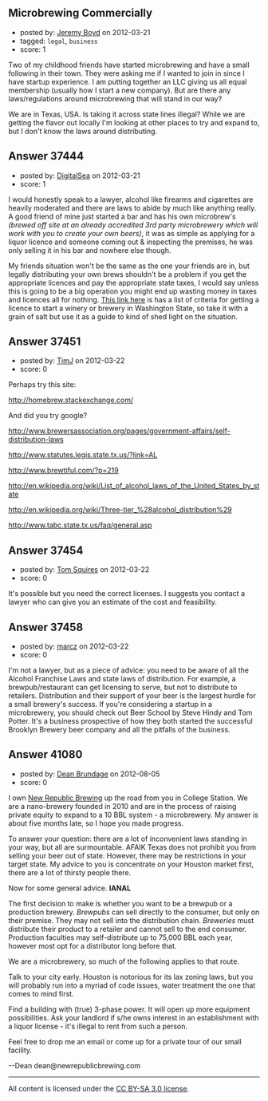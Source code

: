 ## Microbrewing Commercially

- posted by: [Jeremy Boyd](https://stackexchange.com/users/-1/10017-jeremy-boyd) on 2012-03-21
- tagged: `legal`, `business`
- score: 1

Two of my childhood friends have started microbrewing and have a small following in their town. They were asking me if I wanted to join in since I have startup experience. I am putting together an LLC giving us all equal membership (usually how I start a new company). But are there any laws/regulations around microbrewing that will stand in our way?

We are in Texas, USA. Is taking it across state lines illegal? While we are getting the flavor out locally I'm looking at other places to try and expand to, but I don't know the laws around distributing.


## Answer 37444

- posted by: [DigitalSea](https://stackexchange.com/users/-1/7816-digitalsea) on 2012-03-21
- score: 1

<p>I would honestly speak to a lawyer, alcohol like firearms and cigarettes are heavily moderated and there are laws to abide by much like anything really. A good friend of mine just started a bar and has his own microbrew's <em>(brewed off site at an already accredited 3rd party microbrewery which will work with you to create your own beers)</em>, it was as simple as applying for a liquor licence and someone coming out &amp; inspecting the premises, he was only selling it in his bar and nowhere else though.</p>

<p>My friends situation won't be the same as the one your friends are in, but legally distributing your own brews shouldn't be a problem if you get the appropriate licences and pay the appropriate state taxes, I would say unless this is going to be a big operation you might end up wasting money in taxes and licences all for nothing. <a href="http://agr.wa.gov/FoodAnimal/FoodProcessors/WineryBrewery.aspx" rel="nofollow">This link here</a> is has a list of criteria for getting a licence to start a winery or brewery in Washington State, so take it with a grain of salt but use it as a guide to kind of shed light on the situation.</p>



## Answer 37451

- posted by: [TimJ](https://stackexchange.com/users/-1/1172-timj) on 2012-03-22
- score: 0

Perhaps try this site:

http://homebrew.stackexchange.com/

And did you try google?

http://www.brewersassociation.org/pages/government-affairs/self-distribution-laws

http://www.statutes.legis.state.tx.us/?link=AL
 
http://www.brewtiful.com/?p=219

http://en.wikipedia.org/wiki/List_of_alcohol_laws_of_the_United_States_by_state

http://en.wikipedia.org/wiki/Three-tier_%28alcohol_distribution%29

http://www.tabc.state.tx.us/faq/general.asp



## Answer 37454

- posted by: [Tom Squires](https://stackexchange.com/users/-1/11392-tom-squires) on 2012-03-22
- score: 0

It's possible but you need the correct licenses. I suggests you contact a lawyer who can give you an estimate of the cost and feasibility.


## Answer 37458

- posted by: [marcz](https://stackexchange.com/users/-1/17109-marcz) on 2012-03-22
- score: 0

I'm not a lawyer, but as a piece of advice: you need to be aware of all the Alcohol Franchise Laws and state laws of distribution. For example, a brewpub/restaurant can get licensing to serve, but not to distribute to retailers. Distribution and their support of your beer is the largest hurdle for a small brewery's success. If you're considering a startup in a microbrewery, you should check out Beer School by Steve Hindy and Tom Potter. It's a business prospective of how they both started the successful Brooklyn Brewery beer company and all the pitfalls of the business.


## Answer 41080

- posted by: [Dean Brundage](https://stackexchange.com/users/-1/2309-dean-brundage) on 2012-08-05
- score: 0

<p>I own <a href="http://newrepublicbrewing.com/" rel="nofollow">New Republic Brewing</a> up the road from you in College Station.  We are a nano-brewery founded in 2010 and are in the process of raising private equity to expand to a 10 BBL system - a microbrewery.  My answer is about five months late, so I hope you made progress.</p>

<p>To answer your question: there are a lot of inconvenient laws standing in your way, but all are surmountable.  AFAIK Texas does not prohibit you from selling your beer out of state.  However, there may be restrictions in your target state.  My advice to you is concentrate on your Houston market first, there are a lot of thirsty people there.</p>

<p>Now for some general advice. <strong>IANAL</strong></p>

<p>The first decision to make is whether you want to be a brewpub or a production brewery.  <em>Brewpubs</em> can sell directly to the consumer, but only on their premise.  They may not sell into the distribution chain.  <em>Breweries</em> must distribute their product to a retailer and cannot sell to the end consumer.  Production faculties may self-distribute up to 75,000 BBL each year, however most opt for a distributor long before that.</p>

<p>We are a microbrewery, so much of the following applies to that route.</p>

<p>Talk to your city early.  Houston is notorious for its lax zoning laws, but you will probably run into a myriad of code issues, water treatment the one that comes to mind first.</p>

<p>Find a building with (true) 3-phase power.  It will open up more equipment possibilities.  Ask your landlord if s/he owns interest in an establishment with a liquor license - it's illegal to rent from such a person.</p>

<p>Feel free to drop me an email or come up for a private tour of our small facility.</p>

<p>--Dean
dean@newrepublicbrewing.com</p>




---

All content is licensed under the [CC BY-SA 3.0 license](https://creativecommons.org/licenses/by-sa/3.0/).
